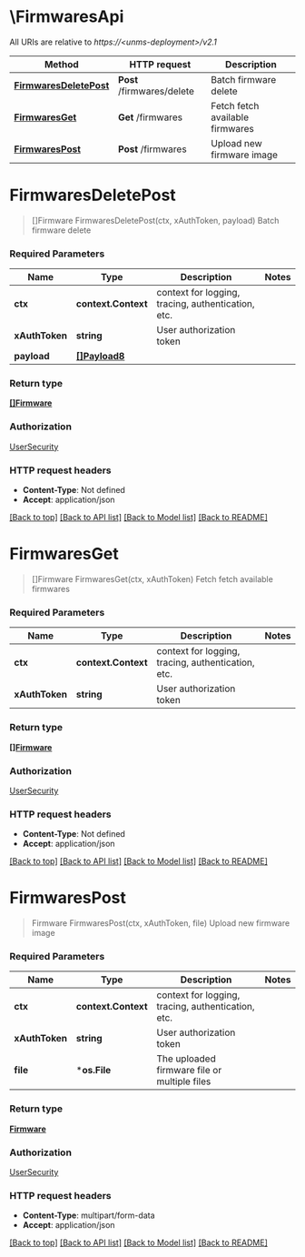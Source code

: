 # \FirmwaresApi

All URIs are relative to *https://&lt;unms-deployment&gt;/v2.1*

Method | HTTP request | Description
------------- | ------------- | -------------
[**FirmwaresDeletePost**](FirmwaresApi.md#FirmwaresDeletePost) | **Post** /firmwares/delete | Batch firmware delete
[**FirmwaresGet**](FirmwaresApi.md#FirmwaresGet) | **Get** /firmwares | Fetch fetch available firmwares
[**FirmwaresPost**](FirmwaresApi.md#FirmwaresPost) | **Post** /firmwares | Upload new firmware image


# **FirmwaresDeletePost**
> []Firmware FirmwaresDeletePost(ctx, xAuthToken, payload)
Batch firmware delete

### Required Parameters

Name | Type | Description  | Notes
------------- | ------------- | ------------- | -------------
 **ctx** | **context.Context** | context for logging, tracing, authentication, etc.
  **xAuthToken** | **string**| User authorization token | 
  **payload** | [**[]Payload8**](payload_8.md)|  | 

### Return type

[**[]Firmware**](Firmware.md)

### Authorization

[UserSecurity](../README.md#UserSecurity)

### HTTP request headers

 - **Content-Type**: Not defined
 - **Accept**: application/json

[[Back to top]](#) [[Back to API list]](../README.md#documentation-for-api-endpoints) [[Back to Model list]](../README.md#documentation-for-models) [[Back to README]](../README.md)

# **FirmwaresGet**
> []Firmware FirmwaresGet(ctx, xAuthToken)
Fetch fetch available firmwares

### Required Parameters

Name | Type | Description  | Notes
------------- | ------------- | ------------- | -------------
 **ctx** | **context.Context** | context for logging, tracing, authentication, etc.
  **xAuthToken** | **string**| User authorization token | 

### Return type

[**[]Firmware**](Firmware.md)

### Authorization

[UserSecurity](../README.md#UserSecurity)

### HTTP request headers

 - **Content-Type**: Not defined
 - **Accept**: application/json

[[Back to top]](#) [[Back to API list]](../README.md#documentation-for-api-endpoints) [[Back to Model list]](../README.md#documentation-for-models) [[Back to README]](../README.md)

# **FirmwaresPost**
> Firmware FirmwaresPost(ctx, xAuthToken, file)
Upload new firmware image

### Required Parameters

Name | Type | Description  | Notes
------------- | ------------- | ------------- | -------------
 **ctx** | **context.Context** | context for logging, tracing, authentication, etc.
  **xAuthToken** | **string**| User authorization token | 
  **file** | ***os.File**| The uploaded firmware file or multiple files | 

### Return type

[**Firmware**](Firmware.md)

### Authorization

[UserSecurity](../README.md#UserSecurity)

### HTTP request headers

 - **Content-Type**: multipart/form-data
 - **Accept**: application/json

[[Back to top]](#) [[Back to API list]](../README.md#documentation-for-api-endpoints) [[Back to Model list]](../README.md#documentation-for-models) [[Back to README]](../README.md)

